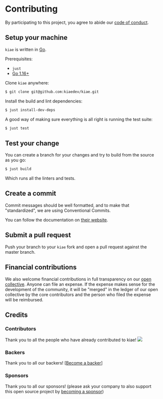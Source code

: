# Contributing

By participating to this project, you agree to abide our [code of conduct](/CODEOFCONDUCT.md).

## Setup your machine

`kiae` is written in [Go](https://golang.org/).

Prerequisites:

- `just`
- [Go 1.16+](https://golang.org/doc/install)

Clone `kiae` anywhere:

```sh
$ git clone git@github.com:kiaedev/kiae.git
```

Install the build and lint dependencies:

```sh
$ just install-dev-deps
```

A good way of making sure everything is all right is running the test suite:

```sh
$ just test
```

## Test your change

You can create a branch for your changes and try to build from the source as you go:

```sh
$ just build
```

Which runs all the linters and tests.

## Create a commit

Commit messages should be well formatted, and to make that "standardized", we
are using Conventional Commits.

You can follow the documentation on
[their website](https://www.conventionalcommits.org).

## Submit a pull request

Push your branch to your `kiae` fork and open a pull request against the
master branch.

## Financial contributions

We also welcome financial contributions in full transparency on our [open collective](https://opencollective.com/kiae).
Anyone can file an expense. If the expense makes sense for the development of the community, it will be "merged" in the ledger of our open collective by the core contributors and the person who filed the expense will be reimbursed.

## Credits

### Contributors

Thank you to all the people who have already contributed to kiae!
<a href="https://github.com/kiaedev/kiae/graphs/contributors"><img src="https://opencollective.com/kiae/contributors.svg?width=890" /></a>

### Backers

Thank you to all our backers! [[Become a backer](https://opencollective.com/kiae#backer)]

### Sponsors

Thank you to all our sponsors! (please ask your company to also support this open source project by [becoming a sponsor](https://opencollective.com/kiae#sponsor))
